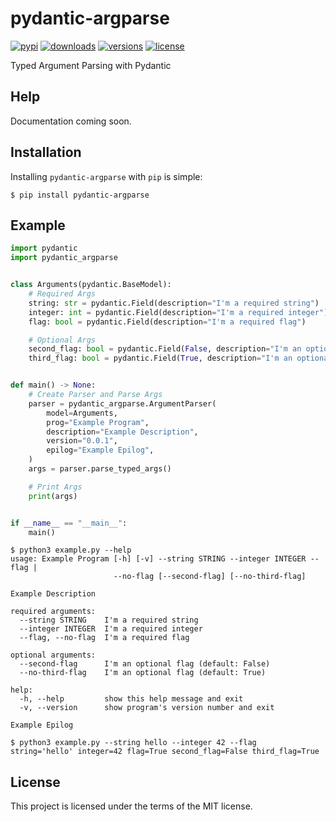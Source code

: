 # pydantic-argparse
[![pypi](https://img.shields.io/pypi/v/pydantic-argparse.svg)](https://pypi.python.org/pypi/pydantic-argparse)
[![downloads](https://pepy.tech/badge/pydantic-argparse)](https://pepy.tech/project/pydantic-argparse)
[![versions](https://img.shields.io/pypi/pyversions/pydantic-argparse.svg)](https://github.com/SupImDos/pydantic-argparse)
[![license](https://img.shields.io/github/license/SupImDos/pydantic-argparse.svg)](https://github.com/SupImDos/pydantic-argparse/blob/master/LICENSE)

Typed Argument Parsing with Pydantic

## Help
Documentation coming soon.

## Installation
Installing `pydantic-argparse` with `pip` is simple:
```console
$ pip install pydantic-argparse
```

## Example
```py
import pydantic
import pydantic_argparse


class Arguments(pydantic.BaseModel):
    # Required Args
    string: str = pydantic.Field(description="I'm a required string")
    integer: int = pydantic.Field(description="I'm a required integer")
    flag: bool = pydantic.Field(description="I'm a required flag")

    # Optional Args
    second_flag: bool = pydantic.Field(False, description="I'm an optional flag")
    third_flag: bool = pydantic.Field(True, description="I'm an optional flag")


def main() -> None:
    # Create Parser and Parse Args
    parser = pydantic_argparse.ArgumentParser(
        model=Arguments,
        prog="Example Program",
        description="Example Description",
        version="0.0.1",
        epilog="Example Epilog",
    )
    args = parser.parse_typed_args()

    # Print Args
    print(args)


if __name__ == "__main__":
    main()
```

```console
$ python3 example.py --help
usage: Example Program [-h] [-v] --string STRING --integer INTEGER --flag |
                       --no-flag [--second-flag] [--no-third-flag]

Example Description

required arguments:
  --string STRING    I'm a required string
  --integer INTEGER  I'm a required integer
  --flag, --no-flag  I'm a required flag

optional arguments:
  --second-flag      I'm an optional flag (default: False)
  --no-third-flag    I'm an optional flag (default: True)

help:
  -h, --help         show this help message and exit
  -v, --version      show program's version number and exit

Example Epilog
```

```console
$ python3 example.py --string hello --integer 42 --flag
string='hello' integer=42 flag=True second_flag=False third_flag=True
```

## License
This project is licensed under the terms of the MIT license.
